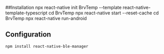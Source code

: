 ##Installation
    npx react-native init BrvTemp --template react-native-template-typescript
    cd BrvTemp
    npx react-native start --reset-cache
    cd BrvTemp
    npx react-native run-android

## Configuration
    npm install react-native-ble-manager
